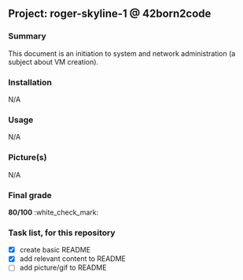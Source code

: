 ## Project: roger-skyline-1 @ 42born2code

### Summary
This document is an initiation to system and network administration (a subject about VM creation).

### Installation
N/A

### Usage
N/A

### Picture(s)
N/A

### Final grade
**80/100** :white\_check\_mark:

### Task list, for this repository
- [x] create basic README
- [x] add relevant content to README
- [ ] add picture/gif to README
